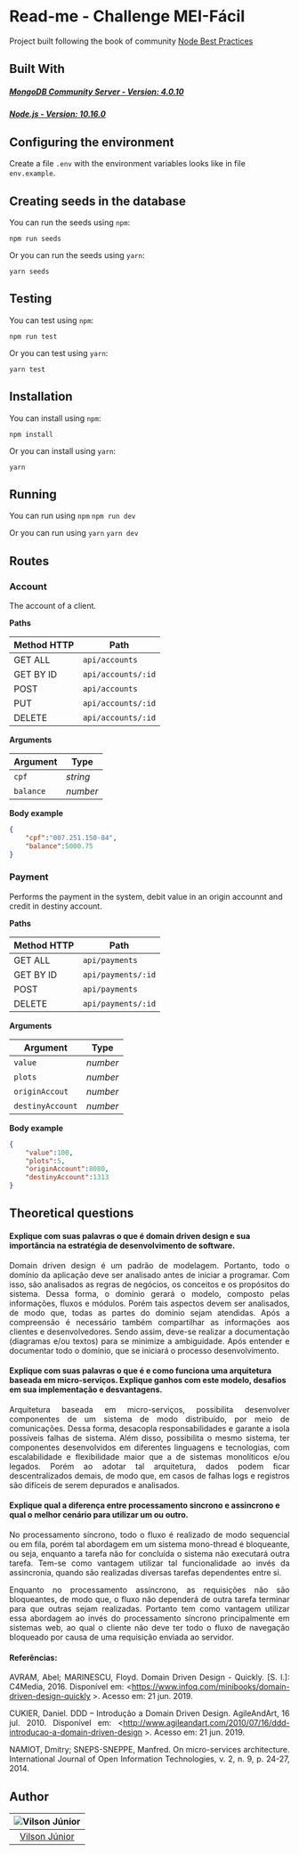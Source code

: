 # Read-me - Challenge MEI-Fácil 

Project built following the book of community [Node Best Practices](https://github.com/i0natan/nodebestpractices)

## Built With
##### [MongoDB Community Server - Version: 4.0.10](https://www.mongodb.com/) 
##### [Node.js - Version: 10.16.0](https://nodejs.org) 

## Configuring the environment
Create a file `.env` with the environment variables looks like in file `env.example`.

## Creating seeds in the database
You can run the seeds using `npm`:

`npm run seeds`

Or you can run the seeds using `yarn`:

`yarn seeds`



## Testing
You can test using `npm`:

`npm run test`

Or you can test using `yarn`:

`yarn test`


## Installation
You can install using `npm`:

`npm install`

Or you can install using `yarn`:

`yarn`

## Running
You can run using `npm`
`npm run dev`

Or you can run using `yarn`
`yarn dev`

## Routes

### Account
The account of a client.

**Paths**

| Method HTTP | Path    | 
|----------|---------|
|GET ALL     |`api/accounts`     | 
|GET BY ID   |`api/accounts/:id` |
|POST        |`api/accounts`     | 
|PUT      |`api/accounts/:id` |
|DELETE      |`api/accounts/:id` |

**Arguments**

| Argument | Type    | 
|----------|---------|
|`cpf`               |*string* | 
|`balance`           |*number* |

**Body example**
```json 
{
	"cpf":"007.251.150-84",
	"balance":5000.75
}
```


### Payment
Performs the payment in the system, debit value in an origin accounnt and credit in destiny account.

**Paths**

| Method HTTP | Path    | 
|----------|---------|
|GET ALL     |`api/payments`     | 
|GET BY ID   |`api/payments/:id` |
|POST        |`api/payments`     | 
|DELETE      |`api/payments/:id` |


**Arguments**

| Argument | Type    | 
|----------|---------|
|`value`               |*number* | 
|`plots`               |*number* |
|`originAccout`        |*number* | 
|`destinyAccount`      |*number*|



**Body example**

```json 
{
    "value":100,
    "plots":5,
    "originAccount":8080,
    "destinyAccount":1313
}
```


## Theoretical questions

#### Explique com suas palavras o que é domain driven design e sua importância na estratégia de desenvolvimento de software.
<div style="text-align: justify">
Domain driven design é um padrão de modelagem. Portanto, todo o domínio da aplicação deve ser analisado antes de iniciar a programar. Com isso, são analisados as regras de negócios, os conceitos e os propósitos do sistema. Dessa forma, o domínio gerará o modelo, composto pelas informações, fluxos e módulos. Porém tais aspectos devem ser analisados, de modo que, todas as partes do domínio sejam atendidas. Após a compreensão é necessário também compartilhar as informações aos clientes e desenvolvedores. Sendo assim, deve-se realizar a documentação (diagramas e/ou textos) para se minimize a ambiguidade. Após entender e documentar todo o domínio, que se iniciará o processo desenvolvimento. 
 </div>


#### Explique com suas palavras o que é e como funciona uma arquitetura baseada em micro-serviços. Explique ganhos com este modelo, desafios em sua implementação e desvantagens.
<div style="text-align: justify">
Arquitetura baseada em micro-serviços, possibilita desenvolver componentes de um sistema de modo distribuído, por meio de comunicações. Dessa forma, desacopla responsabilidades e garante a isola possíveis falhas de sistema. Além disso, possibilita o mesmo sistema, ter componentes desenvolvidos em diferentes linguagens e tecnologias, com escalabilidade e flexibilidade maior que a de sistemas monolíticos e/ou legados. Porém ao adotar tal arquitetura, dados podem ficar descentralizados demais, de modo que, em casos de falhas logs e registros são difíceis de serem depurados e analisados.
 </div>


#### Explique qual a diferença entre processamento sincrono e assincrono e qual o melhor cenário para utilizar um ou outro.
<div style="text-align: justify">
<p> No processamento síncrono, todo o fluxo é realizado de modo sequencial ou em fila, porém tal abordagem em um sistema mono-thread é bloqueante, ou seja, enquanto a tarefa não for concluída o sistema não executará outra tarefa. Tem-se como vantagem utilizar tal funcionalidade ao invés da assincronia, quando são realizadas diversas tarefas dependentes entre si.

Enquanto no processamento assíncrono, as requisições não são bloqueantes, de modo que, o fluxo não dependerá de outra tarefa terminar para que outras sejam realizadas. Portanto tem como vantagem utilizar essa abordagem ao invés do processamento síncrono principalmente em sistemas web, ao qual o cliente não deve ter todo o fluxo de navegação bloqueado por causa de uma requisição enviada ao servidor.
 </div>



#### Referências:
<div style="text-align: justify">

AVRAM, Abel; MARINESCU, Floyd. Domain Driven Design - Quickly. [S. l.]: C4Media, 2016. Disponível em: <https://www.infoq.com/minibooks/domain-driven-design-quickly >. Acesso em: 21 jun. 2019.

CUKIER, Daniel. DDD – Introdução a Domain Driven Design. AgileAndArt, 16 jul. 2010. Disponível em: <http://www.agileandart.com/2010/07/16/ddd-introducao-a-domain-driven-design >. Acesso em: 21 jun. 2019.

NAMIOT, Dmitry; SNEPS-SNEPPE, Manfred. On micro-services architecture. International Journal of Open Information Technologies, v. 2, n. 9, p. 24-27, 2014.
 </div>


## Author
| ![Vilson Júnior](https://avatars0.githubusercontent.com/u/31261715?s=460&v=4)|
|:---------------------:|
|  [Vilson Júnior](https://github.com/VilsonJrCorrea)   |
